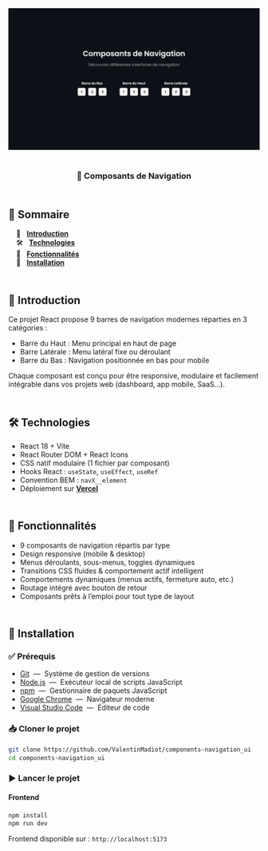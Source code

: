 <div align="center"> 
  <a href="https://components-navigation.vercel.app" target="_blank">
    <img src=".docs/preview.png" alt="Aperçu des composants de navigation">
  </a>
  </br></br>
  <h3 align="center">🧭 Composants de Navigation</h3> 
</div>

## <br /> 📌 Sommaire

&nbsp;&nbsp;&nbsp; 🎨 &nbsp; [**Introduction**](#introduction)<br />
&nbsp;&nbsp;&nbsp; 🛠️ &nbsp; [**Technologies**](#technologies)<br />
&nbsp;&nbsp;&nbsp; 🎯 &nbsp; [**Fonctionnalités**](#fonctionnalités)<br />
&nbsp;&nbsp;&nbsp; 🚀 &nbsp; [**Installation**](#installation)<br />

## <br /> <a name="introduction">🎨 Introduction</a>

Ce projet React propose 9 barres de navigation modernes réparties en 3 catégories :

- Barre du Haut : Menu principal en haut de page
- Barre Latérale : Menu latéral fixe ou déroulant
- Barre du Bas : Navigation positionnée en bas pour mobile

Chaque composant est conçu pour être responsive, modulaire et facilement intégrable dans vos projets web (dashboard, app mobile, SaaS...).

## <br /> <a name="technologies">🛠️ Technologies</a>

- React 18 + Vite
- React Router DOM + React Icons
- CSS natif modulaire (1 fichier par composant)
- Hooks React : `useState`, `useEffect`, `useRef`
- Convention BEM : `navX__element`
- Déploiement sur [**Vercel**](https://components-navigation.vercel.app/)

## <br /> <a name="fonctionnalités">🎯 Fonctionnalités</a>

- 9 composants de navigation répartis par type
- Design responsive (mobile & desktop)
- Menus déroulants, sous-menus, toggles dynamiques
- Transitions CSS fluides & comportement actif intelligent
- Comportements dynamiques (menus actifs, fermeture auto, etc.)
- Routage intégré avec bouton de retour
- Composants prêts à l’emploi pour tout type de layout

## <br /> <a name="installation">🚀 Installation</a>

### ✅ Prérequis

- [Git](https://git-scm.com/) &nbsp;—&nbsp; Système de gestion de versions
- [Node.js](https://nodejs.org/fr) &nbsp;—&nbsp; Exécuteur local de scripts JavaScript
- [npm](https://www.npmjs.com/) &nbsp;—&nbsp; Gestionnaire de paquets JavaScript
- [Google Chrome](https://www.google.com/) &nbsp;—&nbsp; Navigateur moderne
- [Visual Studio Code](https://code.visualstudio.com/) &nbsp;—&nbsp; Éditeur de code

### 📥 Cloner le projet

```bash
git clone https://github.com/ValentinMadiot/components-navigation_ui
cd components-navigation_ui
```

### ▶️ Lancer le projet

#### Frontend

```bash
npm install
npm run dev
```

Frontend disponible sur : `http://localhost:5173`
